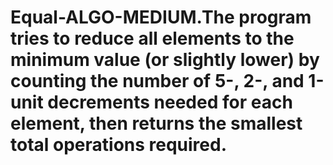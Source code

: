 # Equal-ALGO-MEDIUM.The program tries to reduce all elements to the minimum value (or slightly lower) by counting the number of 5-, 2-, and 1-unit decrements needed for each element, then returns the smallest total operations required.
